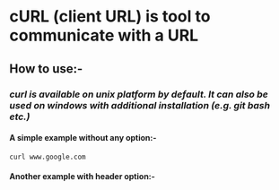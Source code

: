 # cURL (client URL) is tool to communicate with a URL

## How to use:-

### *curl is available on unix platform by default. It can also be used on windows with additional installation (e.g. git bash etc.)*

#### A simple example without any option:-

    curl www.google.com

#### Another example with header option:-
